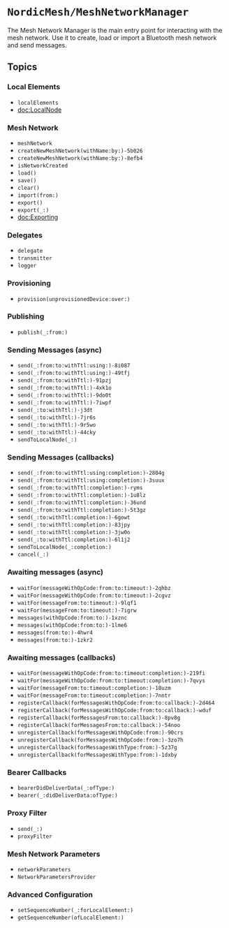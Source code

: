 # ``NordicMesh/MeshNetworkManager``

The Mesh Network Manager is the main entry point for interacting with the mesh network.
Use it to create, load or import a Bluetooth mesh network and send messages. 

## Topics

### Local Elements

- ``localElements``
- <doc:LocalNode>

### Mesh Network

- ``meshNetwork``
- ``createNewMeshNetwork(withName:by:)-5b026``
- ``createNewMeshNetwork(withName:by:)-8efb4``
- ``isNetworkCreated``
- ``load()``
- ``save()``
- ``clear()``
- ``import(from:)``
- ``export()``
- ``export(_:)``
- <doc:Exporting>

### Delegates

- ``delegate``
- ``transmitter``
- ``logger``

### Provisioning

- ``provision(unprovisionedDevice:over:)``

### Publishing

- ``publish(_:from:)``

### Sending Messages (async)

- ``send(_:from:to:withTtl:using:)-8i087``
- ``send(_:from:to:withTtl:using:)-49tfj``
- ``send(_:from:to:withTtl:)-91pzj``
- ``send(_:from:to:withTtl:)-4xk1o``
- ``send(_:from:to:withTtl:)-9do0t``
- ``send(_:from:to:withTtl:)-7iwpf``
- ``send(_:to:withTtl:)-j3dt``
- ``send(_:to:withTtl:)-7jr6s``
- ``send(_:to:withTtl:)-9r5wo``
- ``send(_:to:withTtl:)-44cky``
- ``sendToLocalNode(_:)``

### Sending Messages (callbacks)

- ``send(_:from:to:withTtl:using:completion:)-2804g``
- ``send(_:from:to:withTtl:using:completion:)-3suux``
- ``send(_:from:to:withTtl:completion:)-ryms``
- ``send(_:from:to:withTtl:completion:)-1u8lz``
- ``send(_:from:to:withTtl:completion:)-36und``
- ``send(_:from:to:withTtl:completion:)-5t3gz``
- ``send(_:to:withTtl:completion:)-6gowt``
- ``send(_:to:withTtl:completion:)-83jpy``
- ``send(_:to:withTtl:completion:)-3jw0o``
- ``send(_:to:withTtl:completion:)-6l1j2``
- ``sendToLocalNode(_:completion:)``
- ``cancel(_:)``

### Awaiting messages (async)

- ``waitFor(messageWithOpCode:from:to:timeout:)-2qhbz``
- ``waitFor(messageWithOpCode:from:to:timeout:)-2cgvz``
- ``waitFor(messageFrom:to:timeout:)-9lqf1``
- ``waitFor(messageFrom:to:timeout:)-7igrw``
- ``messages(withOpCode:from:to:)-1xznc``
- ``messages(withOpCode:from:to:)-1lme6``
- ``messages(from:to:)-4hwr4``
- ``messages(from:to:)-1zkr2``

### Awaiting messages (callbacks)

- ``waitFor(messageWithOpCode:from:to:timeout:completion:)-219fi``
- ``waitFor(messageWithOpCode:from:to:timeout:completion:)-7qvys``
- ``waitFor(messageFrom:to:timeout:completion:)-18uzm``
- ``waitFor(messageFrom:to:timeout:completion:)-7nntr``
- ``registerCallback(forMessagesWithOpCode:from:to:callback:)-2d464``
- ``registerCallback(forMessagesWithOpCode:from:to:callback:)-wduf``
- ``registerCallback(forMessagesFrom:to:callback:)-8pv8g``
- ``registerCallback(forMessagesFrom:to:callback:)-54noo``
- ``unregisterCallback(forMessagesWithOpCode:from:)-90crs``
- ``unregisterCallback(forMessagesWithOpCode:from:)-3zo7h``
- ``unregisterCallback(forMessagesWithType:from:)-5z37g``
- ``unregisterCallback(forMessagesWithType:from:)-1dxby``

### Bearer Callbacks

- ``bearerDidDeliverData(_:ofType:)``
- ``bearer(_:didDeliverData:ofType:)``

### Proxy Filter

- ``send(_:)``
- ``proxyFilter``

### Mesh Network Parameters

- ``networkParameters``
- ``NetworkParametersProvider``

### Advanced Configuration

- ``setSequenceNumber(_:forLocalElement:)``
- ``getSequenceNumber(ofLocalElement:)``
